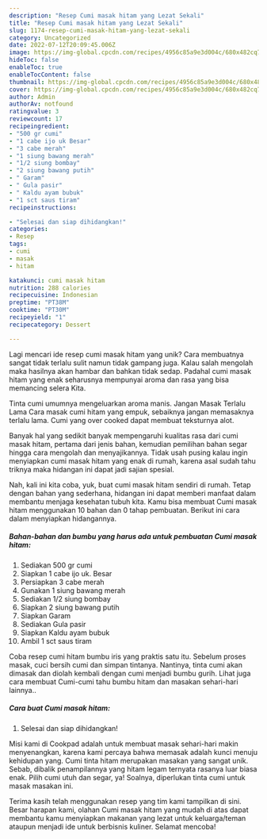 ```yaml
---
description: "Resep Cumi masak hitam yang Lezat Sekali"
title: "Resep Cumi masak hitam yang Lezat Sekali"
slug: 1174-resep-cumi-masak-hitam-yang-lezat-sekali
category: Uncategorized
date: 2022-07-12T20:09:45.006Z
image: https://img-global.cpcdn.com/recipes/4956c85a9e3d004c/680x482cq70/cumi-masak-hitam-foto-resep-utama.jpg
hideToc: false
enableToc: true
enableTocContent: false
thumbnail: https://img-global.cpcdn.com/recipes/4956c85a9e3d004c/680x482cq70/cumi-masak-hitam-foto-resep-utama.jpg
cover: https://img-global.cpcdn.com/recipes/4956c85a9e3d004c/680x482cq70/cumi-masak-hitam-foto-resep-utama.jpg
author: Admin
authorAv: notfound
ratingvalue: 3
reviewcount: 17
recipeingredient:
- "500 gr cumi"
- "1 cabe ijo uk Besar"
- "3 cabe merah"
- "1 siung bawang merah"
- "1/2 siung bombay"
- "2 siung bawang putih"
- " Garam"
- " Gula pasir"
- " Kaldu ayam bubuk"
- "1 sct saus tiram"
recipeinstructions:

- "Selesai dan siap dihidangkan!"
categories:
- Resep
tags:
- cumi
- masak
- hitam

katakunci: cumi masak hitam 
nutrition: 288 calories
recipecuisine: Indonesian
preptime: "PT38M"
cooktime: "PT30M"
recipeyield: "1"
recipecategory: Dessert

---
```





Lagi mencari ide resep cumi masak hitam yang unik? Cara membuatnya sangat tidak terlalu sulit namun tidak gampang juga. Kalau salah mengolah maka hasilnya akan hambar dan bahkan tidak sedap. Padahal cumi masak hitam yang enak seharusnya mempunyai aroma dan rasa yang bisa memancing selera Kita.





Tinta cumi umumnya mengeluarkan aroma manis. Jangan Masak Terlalu Lama Cara masak cumi hitam yang empuk, sebaiknya jangan memasaknya terlalu lama. Cumi yang over cooked dapat membuat teksturnya alot.

Banyak hal yang sedikit banyak mempengaruhi kualitas rasa dari cumi masak hitam, pertama dari jenis bahan, kemudian pemilihan bahan segar hingga cara mengolah dan menyajikannya. Tidak usah pusing kalau ingin menyiapkan cumi masak hitam yang enak di rumah, karena asal sudah tahu triknya maka hidangan ini dapat jadi sajian spesial.






Nah, kali ini kita coba, yuk, buat cumi masak hitam sendiri di rumah. Tetap dengan bahan yang sederhana, hidangan ini dapat memberi manfaat dalam membantu menjaga kesehatan tubuh kita. Kamu bisa membuat Cumi masak hitam menggunakan 10 bahan dan 0 tahap pembuatan. Berikut ini cara dalam menyiapkan hidangannya.

<!--inarticleads1-->

##### Bahan-bahan dan bumbu yang harus ada untuk pembuatan Cumi masak hitam:

1. Sediakan 500 gr cumi
1. Siapkan 1 cabe ijo uk. Besar
1. Persiapkan 3 cabe merah
1. Gunakan 1 siung bawang merah
1. Sediakan 1/2 siung bombay
1. Siapkan 2 siung bawang putih
1. Siapkan  Garam
1. Sediakan  Gula pasir
1. Siapkan  Kaldu ayam bubuk
1. Ambil 1 sct saus tiram


Coba resep cumi hitam bumbu iris yang praktis satu itu. Sebelum proses masak, cuci bersih cumi dan simpan tintanya. Nantinya, tinta cumi akan dimasak dan diolah kembali dengan cumi menjadi bumbu gurih. Lihat juga cara membuat Cumi-cumi tahu bumbu hitam dan masakan sehari-hari lainnya.. 

<!--inarticleads2-->

##### Cara buat Cumi masak hitam:


1. Selesai dan siap dihidangkan!

Misi kami di Cookpad adalah untuk membuat masak sehari-hari makin menyenangkan, karena kami percaya bahwa memasak adalah kunci menuju kehidupan yang. Cumi tinta hitam merupakan masakan yang sangat unik. Sebab, dibalik penampilannya yang hitam legam ternyata rasanya luar biasa enak. Pilih cumi utuh dan segar, ya! Soalnya, diperlukan tinta cumi untuk masak masakan ini. 

Terima kasih telah menggunakan resep yang tim kami tampilkan di sini. Besar harapan kami, olahan Cumi masak hitam yang mudah di atas dapat membantu kamu menyiapkan makanan yang lezat untuk keluarga/teman ataupun menjadi ide untuk berbisnis kuliner. Selamat mencoba!
